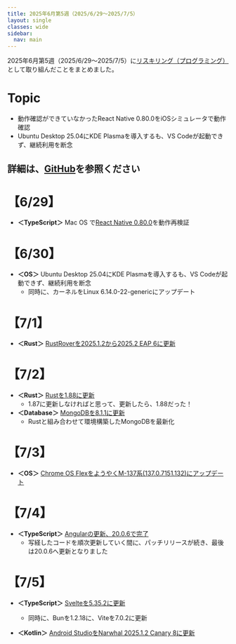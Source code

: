 ```yaml
---
title: 2025年6月第5週（2025/6/29～2025/7/5）
layout: single
classes: wide
sidebar:
  nav: main
---
```

2025年6月第5週（2025/6/29～2025/7/5）に[リスキリング（プログラミング）](https://tatsukiyoshi.github.io/)として取り組んだことをまとめました。

# Topic
- 動作確認ができていなかったReact Native 0.80.0をiOSシミュレータで動作確認
- Ubuntu Desktop 25.04にKDE Plasmaを導入するも、VS Codeが起動できず、継続利用を断念

詳細は、[GitHub](https://tatsukiyoshi.github.io/)を参照ください
---
# 【6/29】
- **＜TypeScript＞**  Mac OS で[React Native 0.80.0](https://reactnative.dev/)を動作再検証

# 【6/30】
- **＜OS＞**  Ubuntu Desktop 25.04にKDE Plasmaを導入するも、VS Codeが起動できず、継続利用を断念
  - 同時に、カーネルをLinux 6.14.0-22-genericにアップデート

# 【7/1】
- **＜Rust＞**  [RustRoverを2025.1.2から2025.2 EAP 6に更新](https://www.jetbrains.com/rust/)

# 【7/2】
- **＜Rust＞**  [Rustを1.88に更新](https://www.rust-lang.org/)
  - 1.87に更新しなければと思って、更新したら、1.88だった！
- **＜Database＞**  [MongoDBを8.1.1に更新](https://www.mongodb.com/ja-jp)
  - Rustと組み合わせて環境構築したMongoDBを最新化

# 【7/3】
- **＜OS＞**  [Chrome OS FlexをようやくM-137系(137.0.7151.132)にアップデート](https://chromereleases.googleblog.com/search/label/ChromeOS%20Flex)

# 【7/4】
- **＜TypeScript＞**  [Angularの更新、20.0.6で完了](https://angular.dev/)
  - 写経したコードを順次更新していく間に、パッチリリースが続き、最後は20.0.6へ更新となりました

# 【7/5】
- **＜TypeScript＞**  [Svelteを5.35.2に更新](https://svelte.dev/)
  - 同時に、Bunを1.2.18に、Viteを7.0.2に更新

- **＜Kotlin＞**  [Android StudioをNarwhal 2025.1.2 Canary 8に更新](https://developer.android.com/studio)
